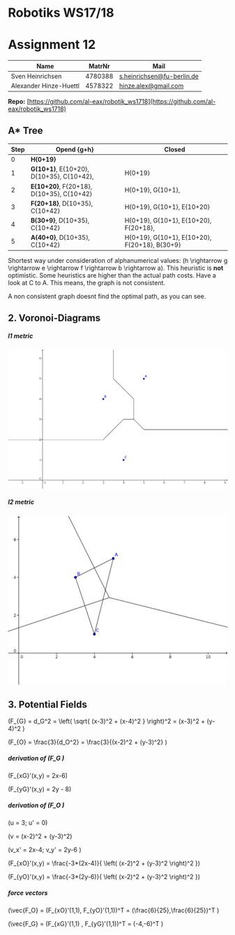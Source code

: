 # Robotiks WS17/18

# Assignment 12

| Name |   MatrNr | Mail |
|------|----------|-----|
| Sven Heinrichsen | 4780388 | s.heinrichsen@fu-berlin.de |
| Alexander Hinze-Huettl | 4578322 | hinze.alex@gmail.com |

__Repo:__ [https://github.com/al-eax/robotik_ws1718](https://github.com/al-eax/robotik_ws1718)

## A* Tree

|     Step   |         Opend  {g+h}        |   Closed      |
|------------|---------------------------------------------|---------------------- |
|0           |  __H{0+19}__  |       |
|1           | __G(10+1)__, E{10+20}, D{10+35}, C{10+42}, | H{0+19}   |
|2           | __E{10+20}__, F{20+18}, D{10+35}, C{10+42}    | H{0+19}, G{10+1},   |
|3           | __F{20+18}__, D{10+35}, C{10+42}    | H{0+19}, G{10+1}, E{10+20} |
|4           | __B{30+9}__, D{10+35}, C{10+42}    | H{0+19}, G{10+1}, E{10+20}, F{20+18},   |
|5           | __A{40+0}__, D{10+35}, C{10+42}   | H{0+19}, G{10+1}, E{10+20}, F{20+18}, B{30+9} |

Shortest way under consideration of alphanumerical values: \(h \rightarrow g \rightarrow e \rightarrow f \rightarrow b \rightarrow a\).
This heuristic is __not__ optimistic. Some heuristics are higher than the actual path costs. Have a look at C to A. This means, the graph is not consistent.

A non consistent graph doesnt find the optimal path, as you can see.

## 2. Voronoi-Diagrams

##### l1 metric
![](voronoi_l1.png)

##### l2 metric
![](voronoi_l2.png)

## 3. Potential Fields

\(F_{G} = d_G^2 = \left( \sqrt{ (x-3)^2 + (x-4)^2 } \right)^2  = (x-3)^2 + (y-4)^2 \)

\(F_{O} = \frac{3}{d_O^2} = \frac{3}{(x-2)^2 + (y-3)^2} \)

##### derivation of \(F_G \)

\(F_{xG}'(x,y) = 2x-6\)

\(F_{yG}'(x,y) = 2y - 8\)

##### derivation of \(F_O \)

\(u = 3; u' = 0\)

\(v = (x-2)^2 + (y-3)^2\)

\(v_x' = 2x-4; v_y' = 2y-6 \)

\(F_{xO}'(x,y) = \frac{-3*(2x-4)}{ \left( (x-2)^2 + (y-3)^2 \right)^2 }\)

\(F_{yO}'(x,y) = \frac{-3*(2y-6)}{ \left( (x-2)^2 + (y-3)^2 \right)^2 }\)

##### force vectors
\(\vec{F_O} = (F_{xO}'(1,1), F_{yO}'(1,1))^T = (\frac{6}{25},\frac{6}{25})^T \)

\(\vec{F_G} = (F_{xG}'(1,1) , F_{yG}'(1,1))^T = (-4,-6)^T \)
